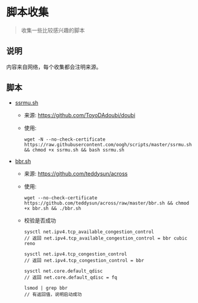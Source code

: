 # 脚本收集

> 收集一些比较感兴趣的脚本

## 说明

内容来自网络，每个收集都会注明来源。

## 脚本

- [ssrmu.sh](https://github.com/oogh/scripts/blob/master/ssrmu.sh)
  - 来源: https://github.com/ToyoDAdoubi/doubi

  - 使用: 

    ```shell
    wget -N --no-check-certificate https://raw.githubusercontent.com/oogh/scripts/master/ssrmu.sh && chmod +x ssrmu.sh && bash ssrmu.sh
    ```

- [bbr.sh](https://github.com/oogh/scripts/blob/master/bbr.sh)

  - 来源: https://github.com/teddysun/across

  - 使用:

    ```shell
    wget --no-check-certificate https://github.com/teddysun/across/raw/master/bbr.sh && chmod +x bbr.sh && ./bbr.sh
    ```

  - 校验是否成功

    ```shell
    sysctl net.ipv4.tcp_available_congestion_control
    // 返回 net.ipv4.tcp_available_congestion_control = bbr cubic reno

    sysctl net.ipv4.tcp_congestion_control
    // 返回 net.ipv4.tcp_congestion_control = bbr

    sysctl net.core.default_qdisc
    // 返回 net.core.default_qdisc = fq

    lsmod | grep bbr
    // 有返回值，说明启动成功
    ```

    ​
